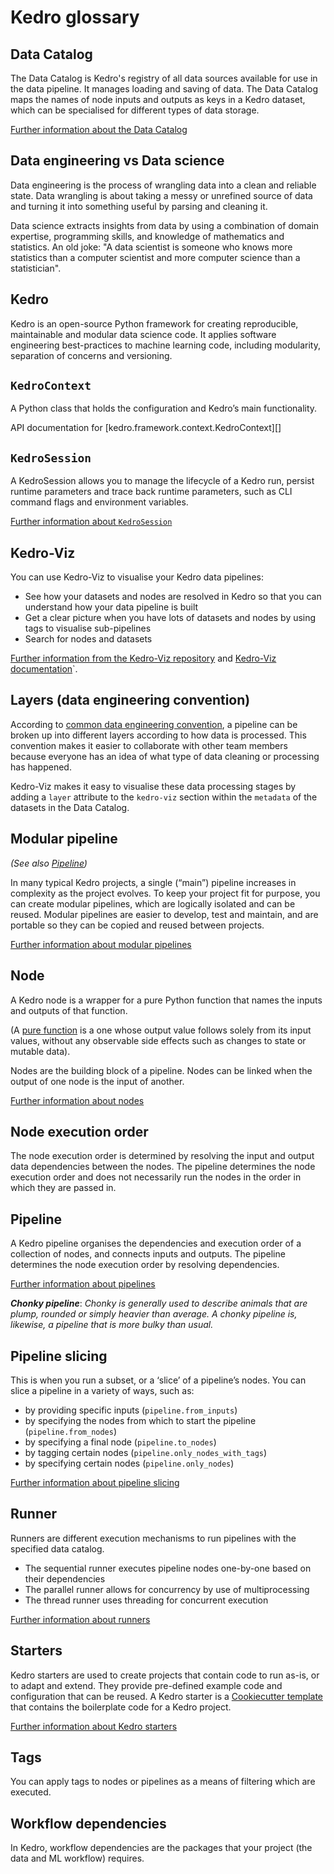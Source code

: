 # Kedro glossary


## Data Catalog
 The Data Catalog is Kedro's registry of all data sources available for use in the data pipeline. It manages loading and saving of data. The Data Catalog maps the names of node inputs and outputs as keys in a Kedro dataset, which can be specialised for different types of data storage.

[Further information about the Data Catalog](../catalog-data/data_catalog.md)

## Data engineering vs Data science
Data engineering is the process of wrangling data into a clean and reliable state. Data wrangling is about taking a messy or unrefined source of data and turning it into something useful by parsing and cleaning it.

Data science extracts insights from data by using a combination of domain expertise, programming skills, and knowledge of mathematics and statistics. An old joke: "A data scientist is someone who knows more statistics than a computer scientist and more computer science than a statistician".

## Kedro
Kedro is an open-source Python framework for creating reproducible, maintainable and modular data science code. It applies software engineering best-practices to machine learning code, including modularity, separation of concerns and versioning.

## `KedroContext`
A Python class that holds the configuration and Kedro’s main functionality.

API documentation for [kedro.framework.context.KedroContext][]

## `KedroSession`
A KedroSession allows you to manage the lifecycle of a Kedro run, persist runtime parameters and trace back runtime parameters, such as CLI command flags and environment variables.

[Further information about `KedroSession`](../extend/session.md)

## Kedro-Viz
You can use Kedro-Viz to visualise your Kedro data pipelines:

* See how your datasets and nodes are resolved in Kedro so that you can understand how your data pipeline is built
* Get a clear picture when you have lots of datasets and nodes by using tags to visualise sub-pipelines
* Search for nodes and datasets

[Further information from the Kedro-Viz repository](https://github.com/kedro-org/kedro-viz) and [Kedro-Viz documentation](https://docs.kedro.org/projects/kedro-viz/en/feature-branch-mkdocs/)`.

## Layers (data engineering convention)
According to [common data engineering convention](https://towardsdatascience.com/the-importance-of-layered-thinking-in-data-engineering-a09f685edc71), a pipeline can be broken up into different layers according to how data is processed. This convention makes it easier to collaborate with other team members because everyone has an idea of what type of data cleaning or processing has happened.

Kedro-Viz makes it easy to visualise these data processing stages by adding a `layer` attribute to the `kedro-viz` section within the `metadata` of the datasets in the Data Catalog.

## Modular pipeline
_(See also [Pipeline](#pipeline))_

In many typical Kedro projects, a single (“main”) pipeline increases in complexity as the project evolves. To keep your project fit for purpose, you can create modular pipelines, which are logically isolated and can be reused. Modular pipelines are easier to develop, test and maintain, and are portable so they can be copied and reused between projects.

[Further information about modular pipelines](../build/modular_pipelines.md)

## Node
A Kedro node is a wrapper for a pure Python function that names the inputs and outputs of that function.

(A [pure function](https://realpython.com/python-functional-programming/#what-is-functional-programming) is a one whose output value follows solely from its input values, without any observable side effects such as changes to state or mutable data).

Nodes are the building block of a pipeline. Nodes can be linked when the output of one node is the input of another.

[Further information about nodes](../build/nodes.md)

## Node execution order
The node execution order is determined by resolving the input and output data dependencies between the nodes. The pipeline determines the node execution order and does not necessarily run the nodes in the order in which they are passed in.

## Pipeline
A Kedro pipeline organises the dependencies and execution order of a collection of nodes, and connects inputs and outputs. The pipeline determines the node execution order by resolving dependencies.

[Further information about pipelines](../build/pipeline_introduction.md)

**_Chonky pipeline_**: _Chonky is generally used to describe animals that are plump, rounded or simply heavier than average. A chonky pipeline is, likewise, a pipeline that is more bulky than usual._

## Pipeline slicing
This is when you run a subset, or a ‘slice’ of a pipeline’s nodes. You can slice a pipeline in a variety of ways, such as:

* by providing specific inputs (`pipeline.from_inputs`)
* by specifying the nodes from which to start the pipeline (`pipeline.from_nodes`)
* by specifying a final node (`pipeline.to_nodes`)
* by tagging certain nodes (`pipeline.only_nodes_with_tags`)
* by specifying certain nodes (`pipeline.only_nodes`)

[Further information about pipeline slicing](../build/slice_a_pipeline.md)

## Runner
Runners are different execution mechanisms to run pipelines with the specified data catalog.

* The sequential runner executes pipeline nodes one-by-one based on their dependencies
* The parallel runner allows for concurrency by use of multiprocessing
* The thread runner uses threading for concurrent execution

[Further information about runners](../build/run_a_pipeline.md)

## Starters
Kedro starters are used to create projects that contain code to run as-is, or to adapt and extend. They provide pre-defined example code and configuration that can be reused. A Kedro starter is a [Cookiecutter template](https://cookiecutter.readthedocs.io/) that contains the boilerplate code for a Kedro project.

[Further information about Kedro starters](../tutorials/settings.md)

## Tags
You can apply tags to nodes or pipelines as a means of filtering which are executed.

## Workflow dependencies
In Kedro, workflow dependencies are the packages that your project (the data and ML workflow) requires.
